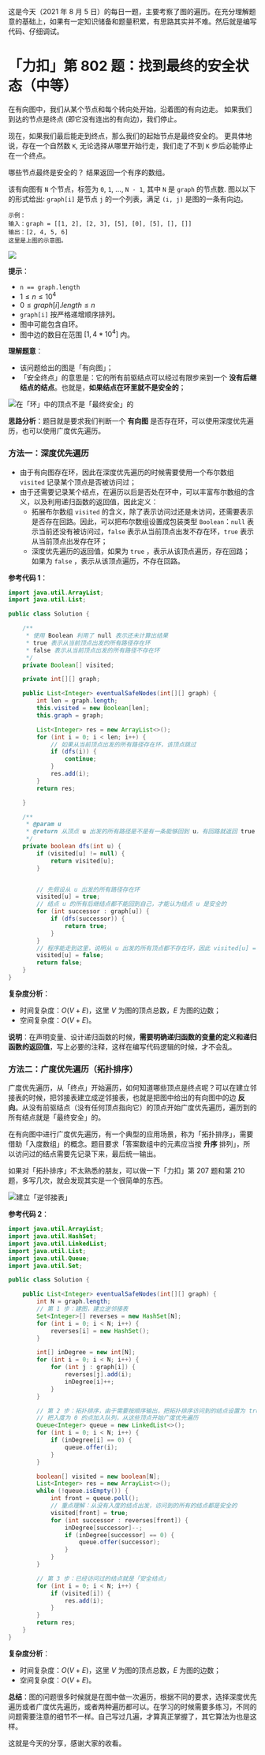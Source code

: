 这是今天（2021 年 8 月 5 日）的每日一题，主要考察了图的遍历。在充分理解题意的基础上，如果有一定知识储备和题量积累，有思路其实并不难。然后就是编写代码、仔细调试。

# 「力扣」第 802 题：找到最终的安全状态（中等）

在有向图中，我们从某个节点和每个转向处开始，沿着图的有向边走。 如果我们到达的节点是终点 (即它没有连出的有向边)，我们停止。

现在，如果我们最后能走到终点，那么我们的起始节点是最终安全的。 更具体地说，存在一个自然数 `K`,  无论选择从哪里开始行走，我们走了不到 `K` 步后必能停止在一个终点。

哪些节点最终是安全的？ 结果返回一个有序的数组。

该有向图有 `N` 个节点，标签为 `0`, `1`, ..., `N - 1`, 其中 `N` 是 `graph` 的节点数.  图以以下的形式给出: `graph[i]` 是节点 `j` 的一个列表，满足 `(i, j)` 是图的一条有向边。

```
示例：
输入：graph = [[1, 2], [2, 3], [5], [0], [5], [], []]
输出：[2, 4, 5, 6]
这里是上图的示意图。
```

![](https://files.mdnice.com/user/5576/4affac36-1d57-4378-b86f-6d2b20ea4b21.png)


**提示**：

- `n == graph.length`
- $1 \le n \le 10^4$
- $0 \le graph[i].length \le n$
- `graph[i]` 按严格递增顺序排列。
- 图中可能包含自环。
- 图中边的数目在范围 $[1, 4 * 10^4]$ 内。



**理解题意**：

+ 该问题给出的图是「有向图」；
+ 「安全终点」的意思是：它的所有前驱结点可以经过有限步来到一个 **没有后继结点的结点**。也就是，**如果结点在环里就不是安全的**；

![在「环」中的顶点不是「最终安全」的](https://tva1.sinaimg.cn/large/008i3skNgy1gt5kdwgocqj31dc0pujto.jpg)

**思路分析**：题目就是要求我们判断一个 **有向图** 是否存在环，可以使用深度优先遍历，也可以使用广度优先遍历。

### 方法一：深度优先遍历

+ 由于有向图存在环，因此在深度优先遍历的时候需要使用一个布尔数组 `visited` 记录某个顶点是否被访问过；
+ 由于还需要记录某个结点，在遍历以后是否处在环中，可以丰富布尔数组的含义，以及利用递归函数的返回值，因此定义：
  + 拓展布尔数组 `visited` 的含义，除了表示访问过还是未访问，还需要表示是否存在回路。因此，可以把布尔数组设置成包装类型 `Boolean`：`null` 表示当前还没有被访问过，`false` 表示从当前顶点出发不存在环，`true` 表示从当前顶点出发存在环；
  + 深度优先遍历的返回值，如果为 `true` ，表示从该顶点遍历，存在回路；如果为 `false` ，表示从该顶点遍历，不存在回路。

**参考代码 1**：

```Java []
import java.util.ArrayList;
import java.util.List;

public class Solution {

    /**
     * 使用 Boolean 利用了 null 表示还未计算出结果
     * true 表示从当前顶点出发的所有路径存在环
     * false 表示从当前顶点出发的所有路径不存在环
     */
    private Boolean[] visited;

    private int[][] graph;

    public List<Integer> eventualSafeNodes(int[][] graph) {
        int len = graph.length;
        this.visited = new Boolean[len];
        this.graph = graph;

        List<Integer> res = new ArrayList<>();
        for (int i = 0; i < len; i++) {
            // 如果从当前顶点出发的所有路径存在环，该顶点跳过
            if (dfs(i)) {
                continue;
            }
            res.add(i);
        }
        return res;

    }

    /**
     * @param u
     * @return 从顶点 u 出发的所有路径是不是有一条能够回到 u，有回路就返回 true
     */
    private boolean dfs(int u) {
        if (visited[u] != null) {
            return visited[u];
        }


        // 先假设从 u 出发的所有路径存在环
        visited[u] = true;
        // 结点 u 的所有后继结点都不能回到自己，才能认为结点 u 是安全的
        for (int successor : graph[u]) {
            if (dfs(successor)) {
                return true;
            }
        }
        // 程序能走到这里，说明从 u 出发的所有顶点都不存在环，因此 visited[u] = false
        visited[u] = false;
        return false;
    }
}
```

**复杂度分析**：

+ 时间复杂度：$O(V + E)$，这里 $V$ 为图的顶点总数，$E$ 为图的边数；
+ 空间复杂度：$O(V + E)$。

**说明**：在声明变量、设计递归函数的时候，**需要明确递归函数的变量的定义和递归函数的返回值**，写上必要的注释，这样在编写代码逻辑的时候，才不会乱。

### 方法二：广度优先遍历（拓扑排序）

广度优先遍历，从「终点」开始遍历，如何知道哪些顶点是终点呢？可以在建立邻接表的时候，把邻接表建立成逆邻接表，也就是把图中给出的有向图中的边 **反向**。从没有前驱结点（没有任何顶点指向它）的顶点开始广度优先遍历，遍历到的所有结点就是「最终安全」的。

在有向图中进行广度优先遍历，有一个典型的应用场景，称为「拓扑排序」，需要借助「入度数组」的概念。题目要求「答案数组中的元素应当按 **升序** 排列」，所以访问过的结点需要先记录下来，最后统一输出。

如果对「拓扑排序」不太熟悉的朋友，可以做一下「力扣」第 207 题和第 210 题，多写几次，就会发现其实是一个很简单的东西。

![建立「逆邻接表」](https://tva1.sinaimg.cn/large/008i3skNgy1gt5l7zb8h0j315i0n440n.jpg)

**参考代码 2**：

```java
import java.util.ArrayList;
import java.util.HashSet;
import java.util.LinkedList;
import java.util.List;
import java.util.Queue;
import java.util.Set;

public class Solution {

    public List<Integer> eventualSafeNodes(int[][] graph) {
        int N = graph.length;
        // 第 1 步：建图，建立逆邻接表
        Set<Integer>[] reverses = new HashSet[N];
        for (int i = 0; i < N; i++) {
            reverses[i] = new HashSet();
        }

        int[] inDegree = new int[N];
        for (int i = 0; i < N; i++) {
            for (int j : graph[i]) {
                reverses[j].add(i);
                inDegree[i]++;
            }
        }

        // 第 2 步：拓扑排序，由于需要按顺序输出，把拓扑排序访问到的结点设置为 true
        // 把入度为 0 的点加入队列，从这些顶点开始广度优先遍历
        Queue<Integer> queue = new LinkedList<>();
        for (int i = 0; i < N; i++) {
            if (inDegree[i] == 0) {
                queue.offer(i);
            }
        }

        boolean[] visited = new boolean[N];
        List<Integer> res = new ArrayList<>();
        while (!queue.isEmpty()) {
            int front = queue.poll();
            // 重点理解：从没有入度的结点出发，访问到的所有的结点都是安全的
            visited[front] = true;
            for (int successor : reverses[front]) {
                inDegree[successor]--;
                if (inDegree[successor] == 0) {
                    queue.offer(successor);
                }
            }
        }

        // 第 3 步：已经访问过的结点就是「安全结点」
        for (int i = 0; i < N; i++) {
            if (visited[i]) {
                res.add(i);
            }
        }
        return res;
    }
}
```

**复杂度分析**：

+ 时间复杂度：$O(V + E)$，这里 $V$ 为图的顶点总数，$E$ 为图的边数；
+ 空间复杂度：$O(V + E)$。

**总结**：图的问题很多时候就是在图中做一次遍历，根据不同的要求，选择深度优先遍历或者广度优先遍历，或者两种遍历都可以。在学习的时候需要多练习，不同的问题需要注意的细节不一样。自己写过几遍，才算真正掌握了，其它算法为也是这样。

这就是今天的分享，感谢大家的收看。

